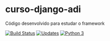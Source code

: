 # curso-django-adi
Código desenvolvido para estudar o framework

[![Build Status](https://travis-ci.com/adilmarmorandi/curso-django-adi.svg?branch=master)](https://travis-ci.com/adilmarmorandi/curso-django-adi)
[![Updates](https://pyup.io/repos/github/adilmarmorandi/curso-django-adi/shield.svg)](https://pyup.io/repos/github/adilmarmorandi/curso-django-adi/)
[![Python 3](https://pyup.io/repos/github/adilmarmorandi/curso-django-adi/python-3-shield.svg)](https://pyup.io/repos/github/adilmarmorandi/curso-django-adi/)